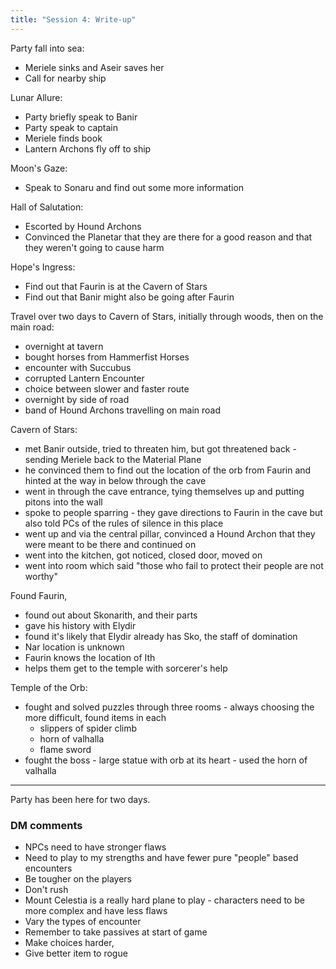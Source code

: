 ```yaml
---
title: "Session 4: Write-up"
---
```


Party fall into sea:

- Meriele sinks and Aseir saves her
- Call for nearby ship

Lunar Allure:

- Party briefly speak to Banir
- Party speak to captain
- Meriele finds book
- Lantern Archons fly off to ship

Moon's Gaze:

- Speak to Sonaru and find out some more information

Hall of Salutation:

- Escorted by Hound Archons
- Convinced the Planetar that they are there for a good reason and that
  they weren't going to cause harm

Hope's Ingress:

- Find out that Faurin is at the Cavern of Stars
- Find out that Banir might also be going after Faurin

Travel over two days to Cavern of Stars, initially through woods, then
on the main road:

- overnight at tavern
- bought horses from Hammerfist Horses
- encounter with Succubus
- corrupted Lantern Encounter
- choice between slower and faster route
- overnight by side of road
- band of Hound Archons travelling on main road

Cavern of Stars:

- met Banir outside, tried to threaten him, but got threatened back -
  sending Meriele back to the Material Plane
- he convinced them to find out the location of the orb from Faurin and
  hinted at the way in below through the cave
- went in through the cave entrance, tying themselves up and putting
  pitons into the wall
- spoke to people sparring - they gave directions to Faurin in the cave
  but also told PCs of the rules of silence in this place
- went up and via the central pillar, convinced a Hound Archon that
  they were meant to be there and continued on
- went into the kitchen, got noticed, closed door, moved on
- went into room which said "those who fail to protect their people are
  not worthy"

Found Faurin,

- found out about Skonarith, and their parts
- gave his history with Elydir
- found it's likely that Elydir already has Sko, the staff of
  domination
- Nar location is unknown
- Faurin knows the location of Ith
- helps them get to the temple with sorcerer's help

Temple of the Orb:

- fought and solved puzzles through three rooms - always choosing the
  more difficult, found items in each
  - slippers of spider climb
  - horn of valhalla
  - flame sword
- fought the boss - large statue with orb at its heart - used the horn
  of valhalla

---

Party has been here for two days.

### DM comments

- NPCs need to have stronger flaws
- Need to play to my strengths and have fewer pure "people" based
  encounters
- Be tougher on the players
- Don't rush
- Mount Celestia is a really hard plane to play - characters need to be
  more complex and have less flaws
- Vary the types of encounter
- Remember to take passives at start of game
- Make choices harder,
- Give better item to rogue
